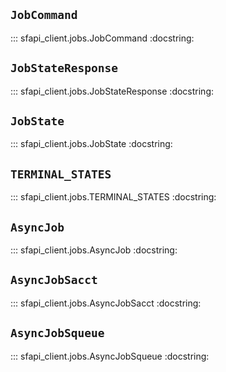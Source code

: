 ## `JobCommand`
::: sfapi_client.jobs.JobCommand
    :docstring:

## `JobStateResponse`
::: sfapi_client.jobs.JobStateResponse
    :docstring:

## `JobState`
::: sfapi_client.jobs.JobState
    :docstring:

## `TERMINAL_STATES`
::: sfapi_client.jobs.TERMINAL_STATES
    :docstring:

## `AsyncJob`
::: sfapi_client.jobs.AsyncJob
    :docstring:

## `AsyncJobSacct`
::: sfapi_client.jobs.AsyncJobSacct
    :docstring:

## `AsyncJobSqueue`
::: sfapi_client.jobs.AsyncJobSqueue
    :docstring:
